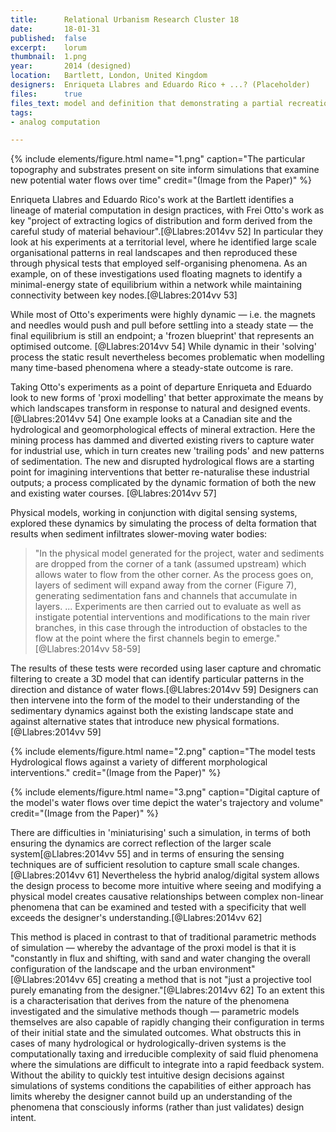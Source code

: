 ```yaml
---
title:      Relational Urbanism Research Cluster 18
date:       18-01-31
published:  false
excerpt:    lorum
thumbnail:  1.png
year:       2014 (designed)
location:   Bartlett, London, United Kingdom
designers:  Enriqueta Llabres and Eduardo Rico + ...? (Placeholder)
files:      true
files_text: model and definition that demonstrating a partial recreation of this project
tags:
- analog computation

---
```


{% include elements/figure.html name="1.png" caption="The particular topography and substrates present on site inform simulations that examine new potential water flows over time" credit="(Image from the Paper)" %}

Enriqueta Llabres and Eduardo Rico's work at the Bartlett identifies a lineage of material computation in design practices, with Frei Otto's work as key "project of extracting logics of distribution and form derived from the careful study of material behaviour".[@Llabres:2014vv 52] In particular they look at his experiments at a territorial level, where he identified large scale organisational patterns in real landscapes and then reproduced these through physical tests that employed self-organising phenomena. As an example, on of these investigations used floating magnets to identify a minimal-energy state of equilibrium within a network while maintaining connectivity between key nodes.[@Llabres:2014vv 53]

While most of Otto's experiments were highly dynamic — i.e. the magnets and needles would push and pull before settling into a steady state — the final equilibrium is still an  endpoint; a 'frozen blueprint' that represents an optimised outcome. [@Llabres:2014vv 54] While dynamic in their 'solving' process the static result nevertheless becomes problematic when modelling many time-based phenomena where a steady-state outcome is rare.

Taking Otto's experiments as a point of departure Enriqueta and Eduardo look to new forms of 'proxi modelling' that better approximate the means by which landscapes  transform in response to natural and designed events.[@Llabres:2014vv 54] One example looks at a Canadian site and the hydrological and geomorphological effects of mineral extraction. Here the mining process has dammed and diverted existing rivers to  capture water for industrial use, which in turn creates new 'trailing pods' and new patterns of sedimentation. The new and disrupted hydrological flows are a starting point for imagining interventions that better re-naturalise these industrial outputs; a process complicated by the dynamic formation of both the new and existing water courses. [@Llabres:2014vv 57]

Physical models, working in conjunction with digital sensing systems, explored these dynamics by simulating the process of delta formation that results when sediment infiltrates slower-moving water bodies:

> "In the physical model generated for the project, water and sediments are dropped from the corner of a tank (assumed upstream) which allows water to flow from the other corner. As the process goes on, layers of sediment will expand away from the corner (Figure 7), generating sedimentation fans and channels that accumulate in layers. ... Experiments are then carried out to evaluate as well as instigate potential interventions and modifications to the main river branches, in this case through the introduction of obstacles to the flow at the point where the first channels begin to emerge." [@Llabres:2014vv 58-59]

The results of these tests were recorded using laser capture and chromatic filtering to create a 3D model that can identify particular patterns in the direction and distance of water flows.[@Llabres:2014vv 59] Designers can then intervene into the form of the model to their understanding of the sedimentary dynamics against both the existing landscape state and against alternative states that introduce new physical formations.[@Llabres:2014vv 59]

{% include elements/figure.html name="2.png" caption="The model tests Hydrological flows against a variety of different morphological interventions." credit="(Image from the Paper)" %}

{% include elements/figure.html name="3.png" caption="Digital capture of the model's water flows over time depict the water's trajectory and volume" credit="(Image from the Paper)" %}

There are difficulties in 'miniaturising' such a simulation, in terms of both ensuring the dynamics are correct reflection of the larger scale system[@Llabres:2014vv 55] and in terms of ensuring the sensing techniques are of sufficient resolution to capture small scale changes.[@Llabres:2014vv 61] Nevertheless the hybrid analog/digital system allows the design process to become more intuitive where seeing and modifying a physical model creates causative relationships between complex non-linear phenomena that can be examined and tested with a specificity that well exceeds the designer's understanding.[@Llabres:2014vv 62]

This method is placed in contrast to that of traditional parametric methods of simulation — whereby the advantage of the proxi model is that it is "constantly in flux and shifting, with sand and water changing the overall configuration of the landscape and the urban environment"[@Llabres:2014vv 65] creating a method that is not "just a projective tool purely emanating from the designer."[@Llabres:2014vv 62] To an extent this is a characterisation that derives from the nature of the phenomena investigated and the simulative methods though — parametric models themselves are also capable of rapidly changing their configuration in terms of their initial state and the simulated outcomes. What obstructs this in cases of many hydrological or hydrologically-driven systems is the computationally taxing and irreducible complexity of said fluid phenomena where the simulations are difficult to integrate into a rapid feedback system. Without the ability to quickly test intuitive design decisions against simulations of systems conditions the capabilities of either approach has limits whereby the designer cannot build up an understanding of the phenomena that consciously informs (rather than just validates) design intent.